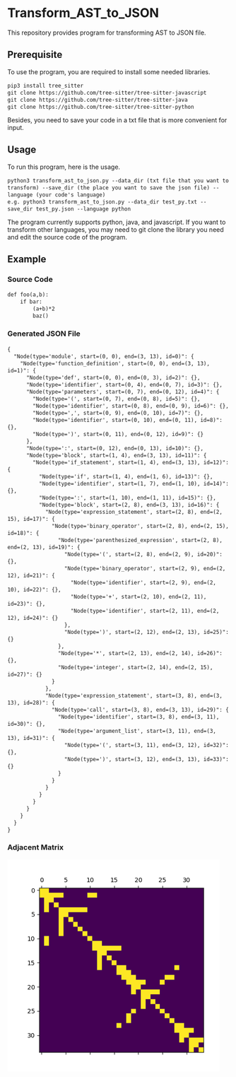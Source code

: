 # Transform_AST_to_JSON

This repository provides program for transforming AST to JSON file.

## Prerequisite

To use the program, you are required to install some needed libraries.

```
pip3 install tree_sitter
git clone https://github.com/tree-sitter/tree-sitter-javascript
git clone https://github.com/tree-sitter/tree-sitter-java
git clone https://github.com/tree-sitter/tree-sitter-python
```

Besides, you need to save your code in a txt file that is more convenient for input.

## Usage

To run this program, here is the usage.

```
python3 transform_ast_to_json.py --data_dir (txt file that you want to transform) --save_dir (the place you want to save the json file) --language (your code's language)
e.g. python3 transform_ast_to_json.py --data_dir test_py.txt --save_dir test_py.json --language python
```

The program currently supports python, java, and javascript. If you want to transform other languages, you may need to git clone the library you need and edit the source code of the program. 

## Example

### Source Code

```
def foo(a,b):
    if bar:
        (a+b)*2
        baz()
```

### Generated JSON File

```
{
  "Node(type='module', start=(0, 0), end=(3, 13), id=0)": {
    "Node(type='function_definition', start=(0, 0), end=(3, 13), id=1)": {
      "Node(type='def', start=(0, 0), end=(0, 3), id=2)": {},
      "Node(type='identifier', start=(0, 4), end=(0, 7), id=3)": {},
      "Node(type='parameters', start=(0, 7), end=(0, 12), id=4)": {
        "Node(type='(', start=(0, 7), end=(0, 8), id=5)": {},
        "Node(type='identifier', start=(0, 8), end=(0, 9), id=6)": {},
        "Node(type=',', start=(0, 9), end=(0, 10), id=7)": {},
        "Node(type='identifier', start=(0, 10), end=(0, 11), id=8)": {},
        "Node(type=')', start=(0, 11), end=(0, 12), id=9)": {}
      },
      "Node(type=':', start=(0, 12), end=(0, 13), id=10)": {},
      "Node(type='block', start=(1, 4), end=(3, 13), id=11)": {
        "Node(type='if_statement', start=(1, 4), end=(3, 13), id=12)": {
          "Node(type='if', start=(1, 4), end=(1, 6), id=13)": {},
          "Node(type='identifier', start=(1, 7), end=(1, 10), id=14)": {},
          "Node(type=':', start=(1, 10), end=(1, 11), id=15)": {},
          "Node(type='block', start=(2, 8), end=(3, 13), id=16)": {
            "Node(type='expression_statement', start=(2, 8), end=(2, 15), id=17)": {
              "Node(type='binary_operator', start=(2, 8), end=(2, 15), id=18)": {
                "Node(type='parenthesized_expression', start=(2, 8), end=(2, 13), id=19)": {
                  "Node(type='(', start=(2, 8), end=(2, 9), id=20)": {},
                  "Node(type='binary_operator', start=(2, 9), end=(2, 12), id=21)": {
                    "Node(type='identifier', start=(2, 9), end=(2, 10), id=22)": {},
                    "Node(type='+', start=(2, 10), end=(2, 11), id=23)": {},
                    "Node(type='identifier', start=(2, 11), end=(2, 12), id=24)": {}
                  },
                  "Node(type=')', start=(2, 12), end=(2, 13), id=25)": {}
                },
                "Node(type='*', start=(2, 13), end=(2, 14), id=26)": {},
                "Node(type='integer', start=(2, 14), end=(2, 15), id=27)": {}
              }
            },
            "Node(type='expression_statement', start=(3, 8), end=(3, 13), id=28)": {
              "Node(type='call', start=(3, 8), end=(3, 13), id=29)": {
                "Node(type='identifier', start=(3, 8), end=(3, 11), id=30)": {},
                "Node(type='argument_list', start=(3, 11), end=(3, 13), id=31)": {
                  "Node(type='(', start=(3, 11), end=(3, 12), id=32)": {},
                  "Node(type=')', start=(3, 12), end=(3, 13), id=33)": {}
                }
              }
            }
          }
        }
      }
    }
  }
}
```

### Adjacent Matrix

![Figure_1](Figure_1.png)